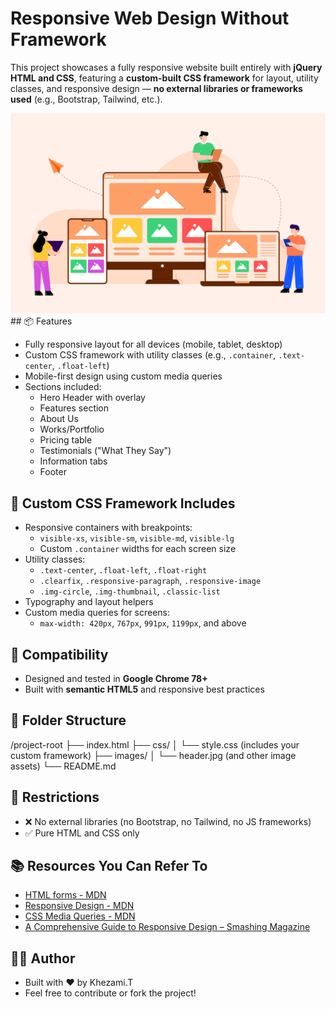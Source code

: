 # Responsive Web Design Without Framework

This project showcases a fully responsive website built entirely with **jQuery HTML and CSS**, featuring a **custom-built CSS framework** for layout, utility classes, and responsive design — **no external libraries or frameworks used** (e.g., Bootstrap, Tailwind, etc.).

<img src="./images/Responsive.png" alt="Responsive image" width="700"/>
## 📦 Features

- Fully responsive layout for all devices (mobile, tablet, desktop)
- Custom CSS framework with utility classes (e.g., `.container`, `.text-center`, `.float-left`)
- Mobile-first design using custom media queries
- Sections included:
  - Hero Header with overlay
  - Features section
  - About Us
  - Works/Portfolio
  - Pricing table
  - Testimonials ("What They Say")
  - Information tabs
  - Footer

## 🧱 Custom CSS Framework Includes

- Responsive containers with breakpoints:
  - `visible-xs`, `visible-sm`, `visible-md`, `visible-lg`
  - Custom `.container` widths for each screen size
- Utility classes:
  - `.text-center`, `.float-left`, `.float-right`
  - `.clearfix`, `.responsive-paragraph`, `.responsive-image`
  - `.img-circle`, `.img-thumbnail`, `.classic-list`
- Typography and layout helpers
- Custom media queries for screens:  
  - `max-width: 420px`, `767px`, `991px`, `1199px`, and above

## 🧪 Compatibility

- Designed and tested in **Google Chrome 78+**
- Built with **semantic HTML5** and responsive best practices

## 📁 Folder Structure



/project-root
├── index.html
├── css/
│   └── style.css (includes your custom framework)
├── images/
│   └── header.jpg (and other image assets)
└── README.md



## 🚫 Restrictions

- ❌ No external libraries (no Bootstrap, no Tailwind, no JS frameworks)
- ✅ Pure HTML and CSS only

## 📚 Resources You Can Refer To

- [HTML forms - MDN](https://developer.mozilla.org/en-US/docs/Learn/Forms)
- [Responsive Design - MDN](https://developer.mozilla.org/en-US/docs/Learn/CSS/CSS_layout/Responsive_Design)
- [CSS Media Queries - MDN](https://developer.mozilla.org/en-US/docs/Web/CSS/Media_Queries)
- [A Comprehensive Guide to Responsive Design – Smashing Magazine](https://www.smashingmagazine.com/guides/responsive-design/)

## 👨‍💻 Author

- Built with ❤️ by Khezami.T 
- Feel free to contribute or fork the project!


